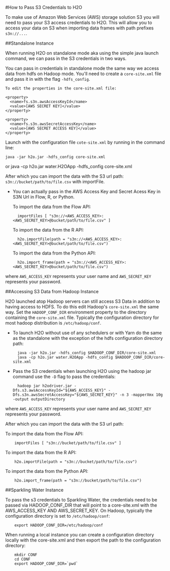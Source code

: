#How to Pass S3 Credentials to H2O

To make use of Amazon Web Services (AWS) storage solution S3 you will need to pass your S3 access credentials to H2O. This will allow you to access your data on S3 when importing data frames with path prefixes `s3n://...`.

##Standalone Instance

When running H2O on standalone mode aka using the simple java launch command, we can pass in the S3 credentials in two ways. 

You can pass in credentials in standalone mode the same way we access data from hdfs on Hadoop mode. You'll need to create a `core-site.xml` file and pass it in with the flag `-hdfs_config`.

    To edit the properties in the core-site.xml file:

    <property>
      <name>fs.s3n.awsAccessKeyId</name>
      <value>[AWS SECRET KEY]</value>
    </property>

    <property>
      <name>fs.s3n.awsSecretAccessKey</name>
      <value>[AWS SECRET ACCESS KEY]</value>
    </property>

Launch with the configuration file `cote-site.xml` by running in the command line:

    java -jar h2o.jar -hdfs_config core-site.xml
or 
    java -cp h2o.jar water.H2OApp -hdfs_config core-site.xml

After which you can import the data with the S3 url path: `s3n://bucket/path/to/file.csv` with importFile.
  
- You can actually pass in the AWS Access Key and Secret Acess Key in S3N Url in Flow, R, or Python.
  
  To import the data from the Flow API:

        importFiles [ "s3n://<AWS_ACCESS_KEY>:<AWS_SECRET_KEY>@bucket/path/to/file.csv" ]

  To import the data from the R API:
  
        h2o.importFile(path = "s3n://<AWS_ACCESS_KEY>:<AWS_SECRET_KEY>@bucket/path/to/file.csv")

  To import the data from the Python API:
  
        h2o.import_frame(path = "s3n://<AWS_ACCESS_KEY>:<AWS_SECRET_KEY>@bucket/path/to/file.csv")
  
where `AWS_ACCESS_KEY` represents your user name and `AWS_SECRET_KEY` represents your password.

##Accessing S3 Data from Hadoop Instance

H2O launched atop Hadoop servers can still access S3 Data in addition to having access to HDFS. To do this edit Hadoop's `core-site.xml` the same way. Set the `HADOOP_CONF_DIR` environment property to the directory containing the `core-site.xml` file. Typically the configuration directory for most hadoop distribution is `/etc/hadoop/conf`. 

- To launch H2O without use of any schedulers or with Yarn do the same as the standalone with the exception of the hdfs configuration directory path:

        java -jar h2o.jar -hdfs_config $HADOOP_CONF_DIR/core-site.xml
        java -cp h2o.jar water.H2OApp -hdfs_config $HADOOP_CONF_DIR/core-site.xml

- Pass the S3 credentials when launching H2O using the hadoop jar command use the `-D` flag to pass the credentials:

        hadoop jar h2odriver.jar -Dfs.s3.awsAccessKeyId="${AWS_ACCESS_KEY}" -Dfs.s3n.awsSecretAccessKey="${AWS_SECRET_KEY}" -n 3 -mapperXmx 10g  -output outputDirectory
    
where `AWS_ACCESS_KEY` represents your user name and `AWS_SECRET_KEY` represents your password.

After which you can import the data with the S3 url path: 

  To import the data from the Flow API:

        importFiles [ "s3n://bucket/path/to/file.csv" ]

  To import the data from the R API:
  
        h2o.importFile(path = "s3n://bucket/path/to/file.csv")

  To import the data from the Python API:
  
        h2o.import_frame(path = "s3n://bucket/path/to/file.csv")

##Sparkling Water Instance

  To pass the s3 credentials to Sparkling Water, the credentials need to be passed via HADOOP_CONF_DIR that will point to a core-site.xml with the AWS_ACCESS_KEY AND AWS_SECRET_KEY. On Hadoop, typically the configuration directory is set to `/etc/hadoop/conf`:
  
        export HADOOP_CONF_DIR=/etc/hadoop/conf

  When running a local instance you can create a configuration directory locally with the core-site.xml and then export the path to the configuration directory:
  
        mkdir CONF
        cd CONF
        export HADOOP_CONF_DIR=`pwd`
  
